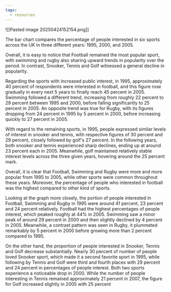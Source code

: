 ```yaml
---
tags:
  - resources
---
```

![[Pasted image 20250424152154.png]]

The bar chart compares the percentage of people interested in six sports across the UK in three different years: 1995, 2000, and 2005.

Overall, it is easy to notice that Football remained the most popular sport, with swimming and rugby also sharing upward trends in popularity over the period. In contrast, Snooker, Tennis and Golf witnessed a general decline in popularity.

Regarding the sports with increased public interest, in 1995, approximately 40 percent of respondents were interested in football, and this figure rose gradually in every next 5 years to finally reach 45 percent in 2005. Swimming followed a different trend, increasing from roughly 22 percent to 29 percent between 1995 and 2000, before falling significantly to 25 percent in 2005. An opposite trend was true for Rugby, with its figures dropping from 24 percent in 1995 by 5 percent in 2000, before increasing quickly to 27 percent in 2005.

With regard to the remaining sports, in 1995, people expressed similar levels of interest in snooker and tennis, with respective figures of 30 percent and 29 percent, closely followed by golf's 27 percent. In the following years, both snooker and tennis experienced sharp declines, ending up at around 23 percent each in 2005. Meanwhile, golf maintained relatively stable interest levels across the three given years, hovering around the 25 percent mark.


Overall, it is clear that Football, Swimming and Rugby were more and more popular from 1995 to 2005, while other sports were common throughout these years. Moreover, the percentage of people who interested in football was the highest compared to other kind of sports.

Looking at the graph more closely, the portion of people interested in Football, Swimming and Rugby in 1995 were around 41 percent, 23 percent and 24 percent relatively. Football had the highest percentages of people interest, which peaked roughly at 44% in 2005. Swimming saw a minor peak of around 29 percent in 2000 and then slightly declined by 4 percent in 2005. Meanwhile, a contrast pattern was seen in Rugby, it plummeted remarkably by 5 percent in 2000 before growing more than 2 percent compared to 1995.

On the other hand, the proportion of people interested in Snooker, Tennis and Golf decrease substantially. Nearly 30 percent of number of people loved Snooker sport, which made it a second favorite sport in 1995, while following by Tennis and Golf were third and fourth places with 29 percent and 24 percent in percentages of people interest. Both two sports experience a noticeable drop in 2000. While the number of people interesting in Tennis remained approximately 21 percent in 2007, the figure for Golf increased slightly in 2005 with 25 percent
